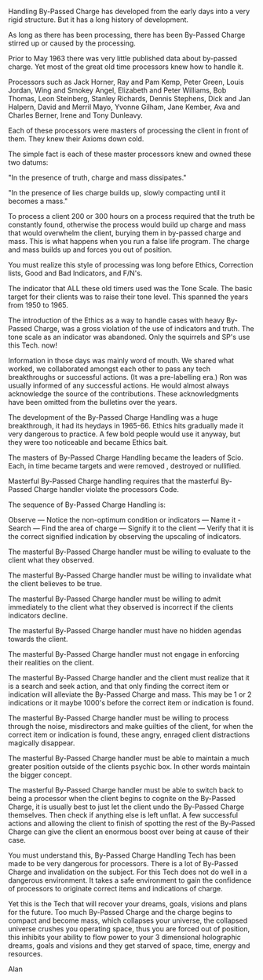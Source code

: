 Handling By-Passed Charge has developed from the early days into a very
rigid structure. But it has a long history of development.

As long as there has been processing, there has been By-Passed Charge
stirred up or caused by the processing.

Prior to May 1963 there was very little published data about by-passed
charge. Yet most of the great old time processors knew how to handle it.

Processors such as Jack Horner, Ray and Pam Kemp, Peter Green, Louis
Jordan, Wing and Smokey Angel, Elizabeth and Peter Williams, Bob Thomas,
Leon Steinberg, Stanley Richards, Dennis Stephens, Dick and Jan Halpern,
David and Merril Mayo, Yvonne Gilham, Jane Kember, Ava and Charles
Berner, Irene and Tony Dunleavy.

Each of these processors were masters of processing the client in front
of them. They knew their Axioms down cold.

The simple fact is each of these master processors knew and owned these
two datums:

"In the presence of truth, charge and mass dissipates."

"In the presence of lies charge builds up, slowly compacting until
it becomes a mass."

To process a client 200 or 300 hours on a process required that the
truth be constantly found, otherwise the process would build up charge
and mass that would overwhelm the client, burying them in by-passed
charge and mass. This is what happens when you run a false life program.
The charge and mass builds up and forces you out of position.

You must realize this style of processing was long before Ethics,
Correction lists, Good and Bad Indicators, and F/N's.

The indicator that ALL these old timers used was the Tone Scale. The
basic target for their clients was to raise their tone level. This
spanned the years from 1950 to 1965.

The introduction of the Ethics as a way to handle cases with heavy
By-Passed Charge, was a gross violation of the use of indicators and
truth. The tone scale as an indicator was abandoned. Only the squirrels
and SP's use this Tech. now!

Information in those days was mainly word of mouth. We shared what
worked, we collaborated amongst each other to pass any tech
breakthroughs or successful actions. (It was a pre-labelling era.) Ron
was usually informed of any successful actions. He would almost always
acknowledge the source of the contributions. These acknowledgments have
been omitted from the bulletins over the years.

The development of the By-Passed Charge Handling was a huge
breakthrough, it had its heydays in 1965-66. Ethics hits gradually made
it very dangerous to practice. A few bold people would use it anyway,
but they were too noticeable and became Ethics bait.

The masters of By-Passed Charge Handling became the leaders of Scio.
Each, in time became targets and were removed , destroyed or nullified.

Masterful By-Passed Charge handling requires that the masterful By-Passed
Charge handler violate the processors Code.

The sequence of By-Passed Charge Handling is:

Observe — Notice the non-optimum condition or indicators — Name it - Search — Find the area of charge — Signify it to the client — Verify that it is the correct signified indication by observing the
upscaling of indicators.

The masterful By-Passed Charge handler must be willing to evaluate to
the client what they observed.

The masterful By-Passed Charge handler must be willing to invalidate
what the client believes to be true.

The masterful By-Passed Charge handler must be willing to admit
immediately to the client what they observed is incorrect if the clients
indicators decline.

The masterful By-Passed Charge handler must have no hidden agendas
towards the client.

The masterful By-Passed Charge handler must not engage in enforcing
their realities on the client.

The masterful By-Passed Charge handler and the client must realize that
it is a search and seek action, and that only finding the correct item
or indication will alleviate the By-Passed Charge and mass. This may be
1 or 2 indications or it maybe 1000's before the correct item or
indication is found.

The masterful By-Passed Charge handler must be willing to process
through the noise, misdirectors and make guilties of the client, for
when the correct item or indication is found, these angry, enraged
client distractions magically disappear.

The masterful By-Passed Charge handler must be able to maintain a much
greater position outside of the clients psychic box. In other words
maintain the bigger concept.

The masterful By-Passed Charge handler must be able to switch back to
being a processor when the client begins to cognite on the By-Passed
Charge, it is usually best to just let the client undo the By-Passed
Charge themselves. Then check if anything else is left unflat. A few
successful actions and allowing the client to finish of spotting the
rest of the By-Passed Charge can give the client an enormous boost over
being at cause of their case.

You must understand this, By-Passed Charge Handling Tech has been made
to be very dangerous for processors. There is a lot of By-Passed Charge
and invalidation on the subject. For this Tech does not do well in a
dangerous environment. It takes a safe environment to gain the
confidence of processors to originate correct items and indications of
charge.

Yet this is the Tech that will recover your dreams, goals, visions and
plans for the future. Too much By-Passed Charge and the charge begins to
compact and become mass, which collapses your universe, the collapsed
universe crushes you operating space, thus you are forced out of
position, this inhibits your ability to flow power to your 3 dimensional
holographic dreams, goals and visions and they get starved of space,
time, energy and resources.

Alan
